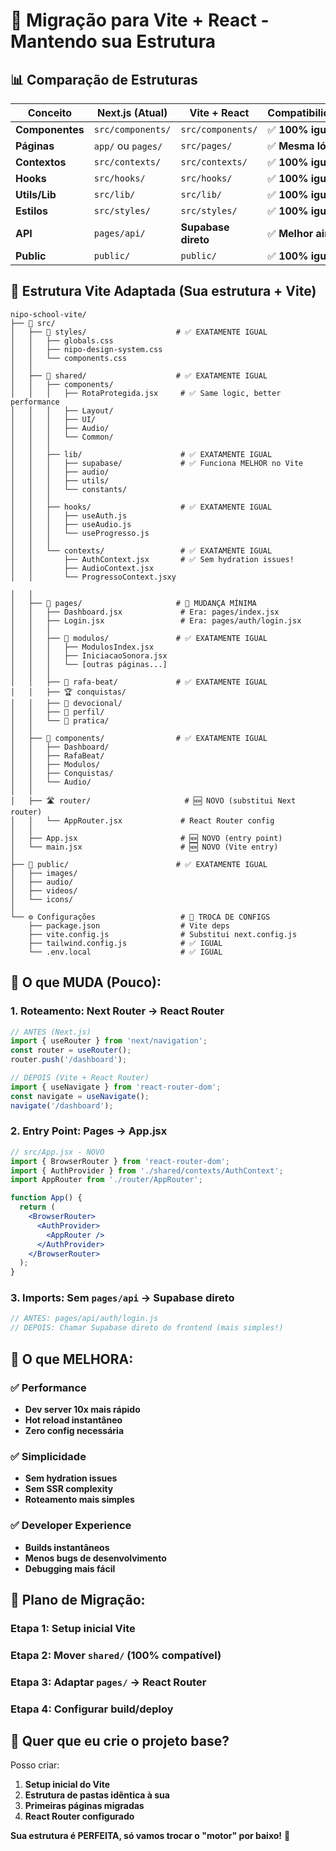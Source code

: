 # 🚀 Migração para Vite + React - Mantendo sua Estrutura

## 📊 **Comparação de Estruturas**

| **Conceito** | **Next.js (Atual)** | **Vite + React** | **Compatibilidade** |
|--------------|---------------------|------------------|---------------------|
| **Componentes** | `src/components/` | `src/components/` | ✅ **100% igual** |
| **Páginas** | `app/` ou `pages/` | `src/pages/` | ✅ **Mesma lógica** |
| **Contextos** | `src/contexts/` | `src/contexts/` | ✅ **100% igual** |
| **Hooks** | `src/hooks/` | `src/hooks/` | ✅ **100% igual** |
| **Utils/Lib** | `src/lib/` | `src/lib/` | ✅ **100% igual** |
| **Estilos** | `src/styles/` | `src/styles/` | ✅ **100% igual** |
| **API** | `pages/api/` | **Supabase direto** | ✅ **Melhor ainda** |
| **Public** | `public/` | `public/` | ✅ **100% igual** |

## 🎯 **Estrutura Vite Adaptada (Sua estrutura + Vite)**

```
nipo-school-vite/
├── 📱 src/
│   ├── 🎨 styles/                    # ✅ EXATAMENTE IGUAL
│   │   ├── globals.css
│   │   ├── nipo-design-system.css
│   │   └── components.css
│   │
│   ├── 🔧 shared/                    # ✅ EXATAMENTE IGUAL
│   │   ├── components/
│   │   │   ├── RotaProtegida.jsx     # ✅ Same logic, better performance
│   │   │   ├── Layout/
│   │   │   ├── UI/
│   │   │   ├── Audio/
│   │   │   └── Common/
│   │   │
│   │   ├── lib/                      # ✅ EXATAMENTE IGUAL
│   │   │   ├── supabase/             # ✅ Funciona MELHOR no Vite
│   │   │   ├── audio/
│   │   │   ├── utils/
│   │   │   └── constants/
│   │   │
│   │   ├── hooks/                    # ✅ EXATAMENTE IGUAL
│   │   │   ├── useAuth.js
│   │   │   ├── useAudio.js
│   │   │   └── useProgresso.js
│   │   │
│   │   └── contexts/                 # ✅ EXATAMENTE IGUAL
│   │       ├── AuthContext.jsx       # ✅ Sem hydration issues!
│   │       ├── AudioContext.jsx
│   │       └── ProgressoContext.jsxy

│   │
│   ├── 📱 pages/                     # 🔄 MUDANÇA MÍNIMA
│   │   ├── Dashboard.jsx             # Era: pages/index.jsx
│   │   ├── Login.jsx                 # Era: pages/auth/login.jsx
│   │   │
│   │   ├── 🎯 modulos/               # ✅ EXATAMENTE IGUAL
│   │   │   ├── ModulosIndex.jsx
│   │   │   ├── IniciacaoSonora.jsx
│   │   │   └── [outras páginas...]
│   │   │
│   │   ├── 🎤 rafa-beat/             # ✅ EXATAMENTE IGUAL
│   │   ├── 🏆 conquistas/
│   │   ├── 🙏 devocional/
│   │   ├── 👤 perfil/
│   │   └── 🎵 pratica/
│   │
│   ├── 🎨 components/                # ✅ EXATAMENTE IGUAL
│   │   ├── Dashboard/
│   │   ├── RafaBeat/
│   │   ├── Modulos/
│   │   ├── Conquistas/
│   │   └── Audio/
│   │
│   ├── 🛣️ router/                     # 🆕 NOVO (substitui Next router)
│   │   └── AppRouter.jsx             # React Router config
│   │
│   ├── App.jsx                       # 🆕 NOVO (entry point)
│   └── main.jsx                      # 🆕 NOVO (Vite entry)
│
├── 🎯 public/                        # ✅ EXATAMENTE IGUAL
│   ├── images/
│   ├── audio/
│   ├── videos/
│   └── icons/
│
└── ⚙️ Configurações                   # 🔄 TROCA DE CONFIGS
    ├── package.json                  # Vite deps
    ├── vite.config.js                # Substitui next.config.js
    ├── tailwind.config.js            # ✅ IGUAL
    └── .env.local                    # ✅ IGUAL
```

## 🎉 **O que MUDA (Pouco):**

### 1. **Roteamento**: Next Router → React Router
```jsx
// ANTES (Next.js)
import { useRouter } from 'next/navigation';
const router = useRouter();
router.push('/dashboard');

// DEPOIS (Vite + React Router)
import { useNavigate } from 'react-router-dom';
const navigate = useNavigate();
navigate('/dashboard');
```

### 2. **Entry Point**: Pages → App.jsx
```jsx
// src/App.jsx - NOVO
import { BrowserRouter } from 'react-router-dom';
import { AuthProvider } from './shared/contexts/AuthContext';
import AppRouter from './router/AppRouter';

function App() {
  return (
    <BrowserRouter>
      <AuthProvider>
        <AppRouter />
      </AuthProvider>
    </BrowserRouter>
  );
}
```

### 3. **Imports**: Sem `pages/api` → Supabase direto
```jsx
// ANTES: pages/api/auth/login.js
// DEPOIS: Chamar Supabase direto do frontend (mais simples!)
```

## 🚀 **O que MELHORA:**

### ✅ **Performance**
- **Dev server 10x mais rápido**
- **Hot reload instantâneo**
- **Zero config necessária**

### ✅ **Simplicidade**
- **Sem hydration issues**
- **Sem SSR complexity**
- **Roteamento mais simples**

### ✅ **Developer Experience**
- **Builds instantâneos**
- **Menos bugs de desenvolvimento**
- **Debugging mais fácil**

## 🎯 **Plano de Migração:**

### **Etapa 1**: Setup inicial Vite
### **Etapa 2**: Mover `shared/` (100% compatível)
### **Etapa 3**: Adaptar `pages/` → React Router
### **Etapa 4**: Configurar build/deploy

## 🤔 **Quer que eu crie o projeto base?**

Posso criar:
1. **Setup inicial do Vite**
2. **Estrutura de pastas idêntica à sua**
3. **Primeiras páginas migradas**
4. **React Router configurado**

**Sua estrutura é PERFEITA, só vamos trocar o "motor" por baixo!** 🎯